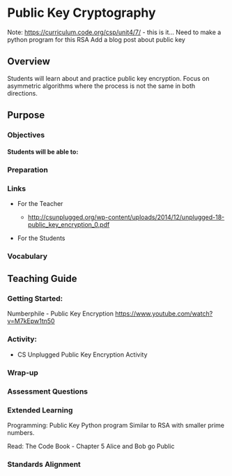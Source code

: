# Public Key Cryptography

Note: https://curriculum.code.org/csp/unit4/7/ - this is it...
Need to make a python program for this RSA
Add a blog post about public key 

## Overview
Students will learn about and practice public key encryption. Focus on asymmetric algorithms where the process is not the same in both directions.

## Purpose

### Objectives
#### Students will be able to:

### Preparation

### Links
- For the Teacher
	- http://csunplugged.org/wp-content/uploads/2014/12/unplugged-18-public_key_encryption_0.pdf

- For the Students

### Vocabulary

## Teaching Guide
### Getting Started:
Numberphile - Public Key Encryption
https://www.youtube.com/watch?v=M7kEpw1tn50

### Activity:
- CS Unplugged Public Key Encryption Activity

### Wrap-up

### Assessment Questions

### Extended Learning
Programming: Public Key Python program
Similar to RSA with smaller prime numbers.

Read: The Code Book - Chapter 5
Alice and Bob go Public

### Standards Alignment
